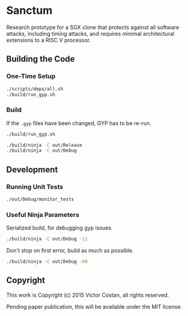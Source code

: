 # Sanctum

Research prototype for a SGX clone that protects against all software attacks,
including timing attacks, and requires minimal architectural extensions to a
RISC V processor.


## Building the Code

### One-Time Setup

```bash
./scripts/deps/all.sh
./build/run_gyp.sh
```

### Build

If the `.gyp` files have been changed, GYP has to be re-run.

```bash
./build/run_gyp.sh
```

```bash
./build/ninja -C out/Release
./build/ninja -C out/Debug
```


## Development

### Running Unit Tests

```bash
./out/Debug/monitor_tests
```

### Useful Ninja Parameters

Serialized build, for debugging gyp issues.

```bash
./build/ninja -C out/Debug -j1
```

Don't stop on first error, build as much as possible.

```bash
./build/ninja -C out/Debug -k0
```


## Copyright

This work is Copyright (c) 2015 Victor Costan, all rights reserved.

Pending paper publication, this will be available under the MIT license.
